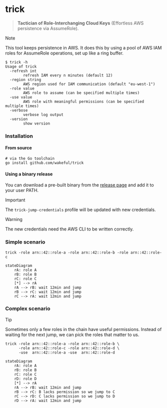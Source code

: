 # trick

> **Tactician of Role-Interchanging Cloud Keys** (Effortless AWS persistence via AssumeRole).

> [!NOTE]
> This tool keeps persistence in AWS. It does this by using a pool of AWS IAM roles for AssumeRole operations, set up
> like a ring buffer.

```shell
$ trick -h
Usage of trick
  -refresh int
        refresh IAM every n minutes (default 12)
  -region string
        AWS region used for IAM communication (default "eu-west-1")
  -role value
        AWS role to assume (can be specified multiple times)
  -use value
        AWS role with meaningful permissions (can be specified multiple times)
  -verbose
        verbose log output
  -version
        show version
```

### Installation

#### From source

```shell
# via the Go toolchain
go install github.com/wakeful/trick
```

#### Using a binary release

You can download a pre-built binary from the [release page](https://github.com/wakeful/trick/releases/latest) and add it
to your user PATH.


> [!IMPORTANT]
> The `trick-jump-credentials` profile will be updated with new credentials.

> [!WARNING]
> The new credentials need the AWS CLI to be written correctly.

### Simple scenario

```shell
trick -role arn::42::role-a -role arn::42::role-b -role arn::42::role-c
```

```mermaid
stateDiagram
    rA: role A
    rB: role B
    rC: role C
    [*] --> rA
    rA --> rB: wait 12min and jump
    rB --> rC: wait 12min and jump
    rC --> rA: wait 12min and jump
```

### Complex scenario

> [!TIP]
> Sometimes only a few roles in the chain have useful permissions. Instead of waiting for the next jump, we can pick the
> roles that matter to us.

```shell
trick -role arn::42::role-a -role arn::42::role-b \
      -role arn::42::role-c -role arn::42::role-d \
      -use  arn::42::role-a -use  arn::42::role-d
```

```mermaid
stateDiagram
    rA: role A
    rB: role B
    rC: role C
    rD: role D
    [*] --> rA
    rA --> rB: wait 12min and jump
    rB --> rC: B lacks permission so we jump to C
    rC --> rD: C lacks permission so we jump to D
    rD --> rA: wait 12min and jump
```

